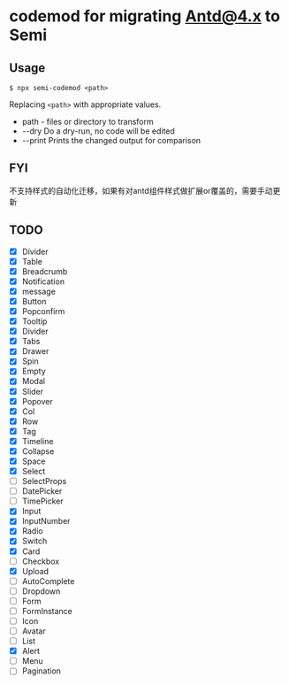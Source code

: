 # codemod for migrating Antd@4.x to Semi

## Usage

```
$ npx semi-codemod <path>
```

Replacing `<path>` with appropriate values.

* path - files or directory to transform
* --dry Do a dry-run, no code will be edited
* --print Prints the changed output for comparison

## FYI

不支持样式的自动化迁移，如果有对antd组件样式做扩展or覆盖的，需要手动更新


## TODO

- [x] Divider
- [x] Table
- [x] Breadcrumb
- [x] Notification
- [x] message
- [x] Button
- [x] Popconfirm
- [x] Tooltip
- [x] Divider
- [x] Tabs
- [x] Drawer
- [x] Spin
- [x] Empty
- [x] Modal
- [x] Slider
- [x] Popover
- [x] Col
- [x] Row
- [x] Tag
- [x] Timeline
- [x] Collapse
- [x] Space
- [x] Select
- [ ] SelectProps
- [ ] DatePicker
- [ ] TimePicker
- [x] Input
- [x] InputNumber
- [x] Radio
- [x] Switch
- [x] Card
- [ ] Checkbox
- [x] Upload
- [ ] AutoComplete
- [ ] Dropdown
- [ ] Form
- [ ] FormInstance
- [ ] Icon
- [ ] Avatar
- [ ] List
- [x] Alert
- [ ] Menu
- [ ] Pagination
